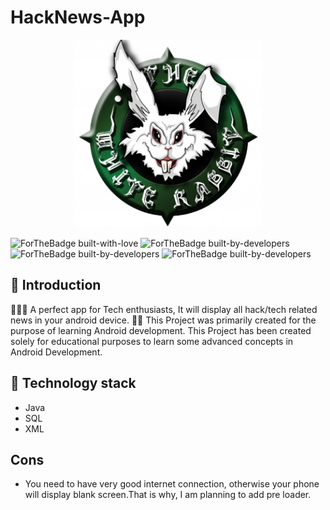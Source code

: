 # HackNews-App

<p align="center">
  <img width="300" height="300" src="https://github.com/salonigupta1/HackNews-App/blob/master/app/src/main/res/drawable/logo.png">
</p>

![ForTheBadge built-with-love](http://ForTheBadge.com/images/badges/built-with-love.svg)
![ForTheBadge built-by-developers](http://ForTheBadge.com/images/badges/built-by-developers.svg)
![ForTheBadge built-by-developers](https://forthebadge.com/images/badges/made-with-java.svg)
![ForTheBadge built-by-developers](https://forthebadge.com/images/badges/built-for-android.svg)

## 📌 Introduction

👩🏻‍💻 A perfect app for Tech enthusiasts, It will display all hack/tech related news in your android device. 🤞🏼 This Project was primarily created for the purpose of learning Android development. This Project has been created solely for educational purposes to learn some advanced concepts in Android Development.

## 🏁 Technology stack
- Java
- SQL
- XML

## Cons
- You need to have very good internet connection, otherwise your phone will display blank screen.That is why, I am planning to add pre loader. 
